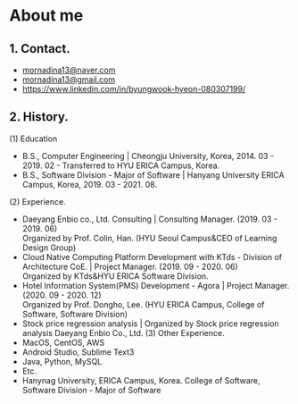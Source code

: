 # About me

## 1. Contact.

- mornadina13@naver.com
- mornadina13@gmail.com
- https://www.linkedin.com/in/byungwook-hyeon-080307199/


## 2. History.
(1) Education
- B.S., Computer Engineering | Cheongju University, Korea, 2014. 03 - 2019. 02 - Transferred to HYU ERICA Campus, Korea.
- B.S., Software Division - Major of Software | Hanyang University ERICA Campus, Korea, 2019. 03 - 2021. 08.

(2) Experience.
- Daeyang Enbio co., Ltd. Consulting | Consulting Manager. (2019. 03 - 2019. 06)
<br>Organized by Prof. Colin, Han. (HYU Seoul Campus&CEO of Learning Design Group)
- Cloud Native Computing Platform Development with KTds - Division of Architecture CoE. | Project Manager. (2019. 09 - 2020. 06)
<br>Organized by KTds&HYU ERICA Software Division.
- Hotel Information System(PMS) Development - Agora | Project Manager. (2020. 09 - 2020. 12)
<br>Organized by Prof. Dongho, Lee. (HYU ERICA Campus, College of Software, Software Division)
- Stock price regression analysis | Organized by 
Stock price regression analysis
Daeyang Enbio Co., Ltd.
(3) Other Experience.
- MacOS, CentOS, AWS
- Android Studio, Sublime Text3
- Java, Python, MySQL
- Etc.
- Hanynag University, ERICA Campus, Korea.
College of Software, Software Division - Major of Software
